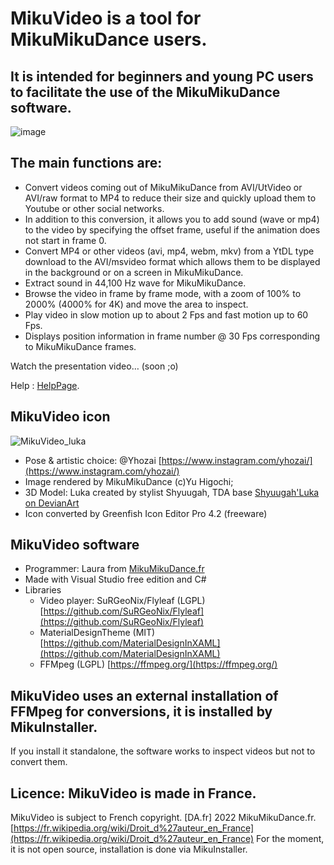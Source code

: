 # MikuVideo is a tool for MikuMikuDance users.

## It is intended for beginners and young PC users to facilitate the use of the MikuMikuDance software.


![image](https://github.com/LauraKami/MikuVideoDL/assets/102795992/0e3c3634-ba82-4fe1-bda6-78e9fff92d53)


## The main functions are:
- Convert videos coming out of MikuMikuDance from AVI/UtVideo or AVI/raw format to MP4 to reduce their size and quickly upload them to Youtube or other social networks.
- In addition to this conversion, it allows you to add sound (wave or mp4) to the video by specifying the offset frame, useful if the animation does not start in frame 0.
- Convert MP4 or other videos (avi, mp4, webm, mkv) from a YtDL type download to the AVI/msvideo format which allows them to be displayed in the background or on a screen in MikuMikuDance.
- Extract sound in 44,100 Hz wave for MikuMikuDance.
- Browse the video in frame by frame mode, with a zoom of 100% to 2000% (4000% for 4K) and move the area to inspect.
- Play video in slow motion up to about 2 Fps and fast motion up to 60 Fps.
- Displays position information in frame number @ 30 Fps corresponding to MikuMikuDance frames.
  
Watch the presentation video… (soon ;o)

Help : [HelpPage](https://github.com/LauraKami/MikuVideoDL/wiki/HelpPage).

## MikuVideo icon
![MikuVideo_luka](https://github.com/LauraKami/MikuVideoDL/assets/102795992/6173e82c-3800-4037-a028-27af93446e5d)
- Pose & artistic choice: @Yhozai [https://www.instagram.com/yhozai/](https://www.instagram.com/yhozai/)
- Image rendered by MikuMikuDance (c)Yu Higochi;
- 3D Model: Luka created by stylist Shyuugah, TDA base [Shyuugah'Luka on DevianArt](https://www.deviantart.com/shyuugah/art/MMD-Model-DL-Miku-Luka-and-Gumi-UP-REQUEST-932295213)
- Icon converted by Greenfish Icon Editor Pro 4.2 (freeware)

## MikuVideo software
- Programmer: Laura from [MikuMikuDance.fr](https://mikumikudance.fr/)
- Made with Visual Studio free edition and C#
- Libraries
   - Video player: SuRGeoNix/Flyleaf (LGPL) [https://github.com/SuRGeoNix/Flyleaf](https://github.com/SuRGeoNix/Flyleaf)
   - MaterialDesignTheme (MIT) [https://github.com/MaterialDesignInXAML](https://github.com/MaterialDesignInXAML)
   - FFMpeg (LGPL) [https://ffmpeg.org/](https://ffmpeg.org/)

## MikuVideo uses an external installation of FFMpeg for conversions, it is installed by MikuInstaller.
If you install it standalone, the software works to inspect videos but not to convert them.

## Licence: MikuVideo is made in France.
MikuVideo is subject to French copyright. [DA.fr] 2022 MikuMikuDance.fr. [https://fr.wikipedia.org/wiki/Droit_d%27auteur_en_France](https://fr.wikipedia.org/wiki/Droit_d%27auteur_en_France)
For the moment, it is not open source, installation is done via MikuInstaller.
